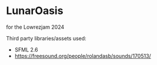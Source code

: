 # LunarOasis
for the Lowrezjam 2024

Third party libraries/assets used:
 * SFML 2.6
 * https://freesound.org/people/rolandasb/sounds/170513/